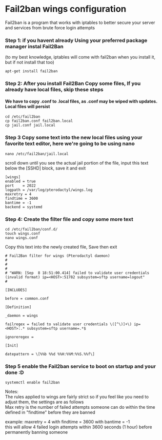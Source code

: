# Fail2ban wings configuration

Fail2ban is a program that works with iptables to better secure your server and services from brute force login attempts

### Step 1: if you havent already Using your preferred package manager instal Fail2Ban
(to my best knowledge, iptables will come with fail2ban when you install it, but if not install that too)

`apt-get install fail2ban`

### Step 2: After you install Fail2Ban Copy some files, If you already have local files, skip these steps
#### We have to copy .conf to .local files, as .conf may be wiped with updates. Local files will persist

`cd /etc/fail2ban`  
`cp fail2ban.conf fail2ban.local`  
`cp jail.conf jail.local`  

### Step 3 Copy some text into the new local files using your favorite text editor, here we're going to be using nano

`nano /etc/fail2ban/jail.local`

scroll down until you see the actual jail portion of the file, input this text below the [SSHD] block, save it and exit

    [wings]
    enabled = true
    port    = 2022
    logpath = /var/log/pterodactyl/wings.log
    maxretry = 4
    findtime = 3600
    bantime = -1
    backend = systemd


### Step 4: Create the filter file and copy some more text

  `cd /etc/fail2ban/conf.d/`  
  `touch wings.conf`  
  `nano wings.conf`  

Copy this text into the newly created file, Save then exit

    # Fail2Ban filter for wings (Pterodactyl daemon)
    #
    #
    #
    # "WARN: [Sep  8 18:51:00.414] failed to validate user credentials (invalid format) ip=<HOST>:51782 subsystem=sftp username=logout"
    #
    
    [INCLUDES]
    
    before = common.conf
    
    [Definition]

    _daemon = wings

    failregex = failed to validate user credentials \([^\)]+\) ip=<HOST>:.* subsystem=sftp username=.*$

    ignoreregex =

    [Init]

    datepattern = \[%%b %%d %%H:%%M:%%S.%%f\]
    
### Step 5 enable the Fail2ban service to boot on startup and your done :D

`systemctl enable fail2ban`


Notes:  
The rules applied to wings are fairly strict so if you feel like you need to adjust them, the settings are as follows  
Max retry is the number of failed attempts someone can do within the time defined in "findtime" before they are banned 
 
example: maxretry = 4 with findtime = 3600 with bantime = -1  
this will allow 4 failed login attempts within 3600 seconds (1 hour) before permanently banning someone  






